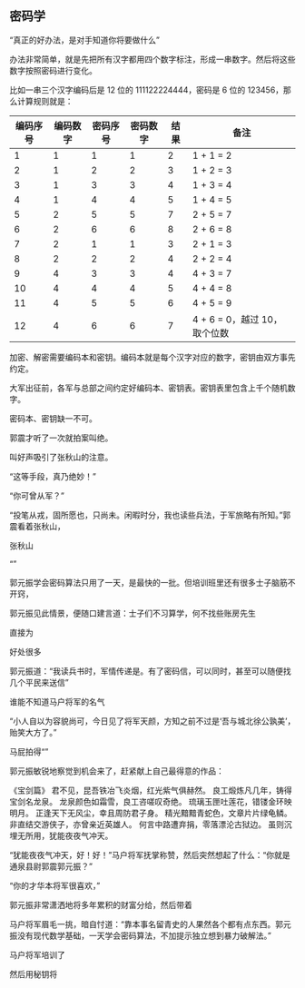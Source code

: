 
## 密码学

“真正的好办法，是对手知道你将要做什么”



办法非常简单，就是先把所有汉字都用四个数字标注，形成一串数字。然后将这些数字按照密码进行变化。

比如一串三个汉字编码后是 12 位的 111122224444，密码是 6 位的 123456，那么计算规则就是：

| 编码序号 | 编码数字 | 密码序号 | 密码数字 | 结果 | 备注 |
| --- | --- | --- | --- | --- | --- |
|   1  |   1  | 1 | 1 | 2 | 1 + 1 = 2 |
|   2  |   1  | 2 | 2 | 3 | 1 + 2 = 3 |
|   3  |   1  | 3 | 3 | 4 | 1 + 3 = 4 |
|   4  |   1  | 4 | 4 | 5 | 1 + 4 = 5 |
|   5  |   2  | 5 | 5 | 7 | 2 + 5 = 7 |
|   6  |   2  | 6 | 6 | 8 | 2 + 6 = 8 |
|   7  |   2  | 1 | 1 | 3 | 2 + 1 = 3 |
|   8  |   2  | 2 | 2 | 4 | 2 + 2 = 4 |
|   9  |   4  | 3 | 3 | 4 | 4 + 3 = 7 |
|   10  |   4  | 4 | 4 | 5 | 4 + 4 = 8 |
|   11  |   4  | 5 | 5 | 6 | 4 + 5 = 9 |
|   12  |   4  | 6 | 6 | 7 | 4 + 6 = 0，越过 10，取个位数 |

加密、解密需要编码本和密钥。编码本就是每个汉字对应的数字，密钥由双方事先约定。

大军出征前，各军与总部之间约定好编码本、密钥表。密钥表里包含上千个随机数字。

密码本、密钥缺一不可。

郭震才听了一次就拍案叫绝。

叫好声吸引了张秋山的注意。

“这等手段，真乃绝妙！”

“你可曾从军？”

“投笔从戎，固所愿也，只尚未。闲暇时分，我也读些兵法，于军旅略有所知。”郭震看着张秋山，

张秋山

“”


郭元振学会密码算法只用了一天，是最快的一批。但培训班里还有很多士子脑筋不开窍，

郭元振见此情景，便随口建言道：士子们不习算学，何不找些账房先生

直接为

好处很多

郭元振道：“我读兵书时，军情传递是。有了密码信，可以同时，甚至可以随便找几个平民来送信”


谁能不知道马户将军的名气

“小人自以为容貌尚可，今日见了将军天颜，方知之前不过是‘吾与城北徐公孰美’，贻笑大方了。”

马屁拍得“”


郭元振敏锐地察觉到机会来了，赶紧献上自己最得意的作品：

《宝剑篇》
君不见，昆吾铁冶飞炎烟，红光紫气俱赫然。
良工煅炼凡几年，铸得宝剑名龙泉。
龙泉颜色如霜雪，良工咨嗟叹奇绝。
琉璃玉匣吐莲花，错镂金环映明月。
正逢天下无风尘，幸且周防君子身。
精光黯黯青蛇色，文章片片绿龟鳞。
非直结交游侠子，亦曾亲近英雄人。
何言中路遭弃捐，零落漂沦古狱边。
虽则沉埋无所用，犹能夜夜气冲天。

“犹能夜夜气冲天，好！好！”马户将军抚掌称赞，然后突然想起了什么：“你就是通泉县尉郭震郭元振？”

“你的才华本将军很喜欢，”

郭元振非常潇洒地将多年累积的财富分给，然后带着

马户将军眉毛一挑，暗自忖道：“靠本事名留青史的人果然各个都有点东西。郭元振没有现代数学基础，一天学会密码算法，不加提示独立想到暴力破解法。”



马户将军培训了

然后用秘钥将